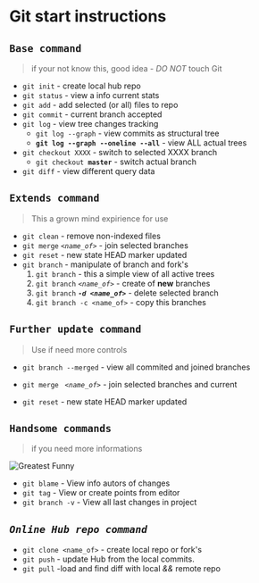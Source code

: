 # Git start instructions
## `Base command`
> if your not know this, good idea - *DO NOT* touch Git

* `git init` - create local hub repo
* `git status` - view a info current stats
* `git add` - add selected (or all) files to repo
* `git commit` - current branch accepted
* `git log` - view tree changes tracking
  + `git log --graph` - view commits as structural tree
  + **`git log --graph --oneline --all`** - view ALL actual trees
* `git checkout XXXX` - switch to selected XXXX branch
  + `git checkout `**`master`** - switch actual branch
* `git diff` - view different query data

## `Extends command`
> This a grown mind expirience for use

* `git clean` - remove non-indexed files
* `git merge` *`<name_of>`* - join selected branches
* `git reset` - new state HEAD marker updated
* `git branch` - manipulate of branch and fork's
    1. `git branch` - this a simple view of all active trees
    2. `git branch` *`<name_of>`* - create of **new** branches
    3. `git branch` _**`-d <name_of>`**_ - delete selected branch
    4. `git branch -c <name_of>` - copy this branches

## `Further update command`
> Use if need more controls

* `git branch --merged` - view all commited and joined branches

* `git merge ` *`<name_of>`* - join selected branches and current
* `git reset` - new state HEAD marker updated

## `Handsome commands`
> if you need more informations

![Greatest Funny](pandi.jpg)

* `git blame` - View info autors of changes
* `git tag` - View or create points from editor
* `git branch -v` - View all last changes in project

## _`Online Hub repo command`_

* `git clone <name_of>` - create local repo or fork's
* `git push` - update Hub from the local commits.
* `git pull` -load and find diff with local *&&* remote repo
